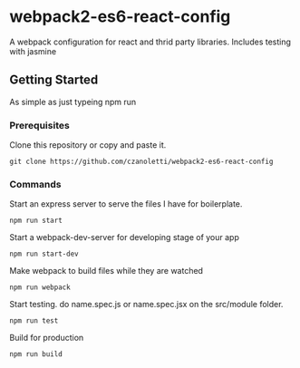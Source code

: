 # webpack2-es6-react-config

A webpack configuration for react and thrid party libraries. Includes testing with jasmine

## Getting Started

As simple as just typeing npm run <command>

### Prerequisites

Clone this repository or copy and paste it.

```
git clone https://github.com/czanoletti/webpack2-es6-react-config
```

### Commands

Start an express server to serve the files I have for boilerplate.
```
npm run start
```

Start a webpack-dev-server for developing stage of your app

```
npm run start-dev
```
Make webpack to build files while they are watched
```
npm run webpack
```
Start testing. do name.spec.js or name.spec.jsx on the src/module folder.
```
npm run test
```
Build for production
```
npm run build
```
